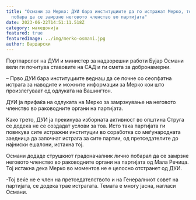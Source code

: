 ```yaml
---
title: "Османи за Мерко: ДУИ бара институциите да го истражат Мерко, тој лично
  побара да се замрзне неговото членство во партијата"
date: 2023-06-22T14:51:11.518Z
category: македонија
featured: true
featuredImage: ../img/merko-osmani.jpg
author: Вардарски
---
```

<!--StartFragment-->

Портпаролот на ДУИ и министер за надворешни работи Бујар Османи вели ги почитува ставовите на САД и ги смета за добронамерни.

– Прво ДУИ бара институциите веднаш да се почне со сеопфатна истрага за наводите и можните информации за Мерко кои што произлегуваат од одлуката на Вашингтон.

ДУИ ја прифаќа на одлуката на Мерко за замрзнување на неговото членство во раководните органи на партијата.

Како трето, ДУИ ја прекинува изборната активност во општина Струга се додека не се создадат услови за тоа. Исто така партијата ги повикува сите истражни институции во соработка со меѓународната заедница да започнат истрага за сите партии, од претседателите до најниски ешалони, истакна тој.

Османи додаде струшкиот градоначалник лично побарал да се замрзне неговото членство во раководните органи на партијата од Мала Речица. Тој истакна дека Мерко во моментов не е целосно отстранет од ДУИ.

\-Тој веќе не е член на претседателството и на Генералниот совет на партијата, се додека трае истрагата. Темата е многу јасна, нагласи Османи.

<!--EndFragment-->